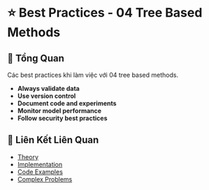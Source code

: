 # ⭐ Best Practices - 04 Tree Based Methods

## 🎯 Tổng Quan

Các best practices khi làm việc với 04 tree based methods.

- **Always validate data**
- **Use version control**
- **Document code and experiments**
- **Monitor model performance**
- **Follow security best practices**

## 🔗 Liên Kết Liên Quan

- [Theory](./THEORY_04_tree_based_methods.md)
- [Implementation](./IMPLEMENTATION_04_tree_based_methods.md)
- [Code Examples](./CODE_EXAMPLES_04_tree_based_methods.md)
- [Complex Problems](./COMPLEX_PROBLEMS.md)
